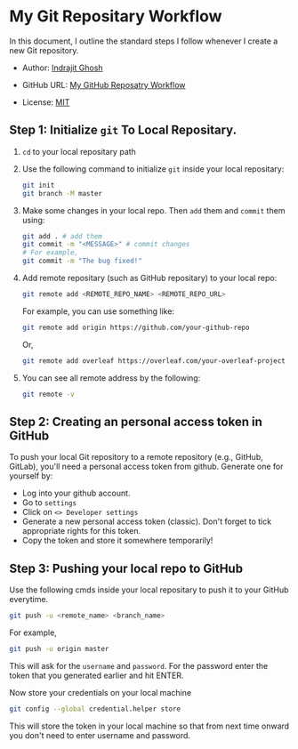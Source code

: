 # My Git Repositary Workflow

In this document, I outline the standard steps I follow whenever I create a new Git repository.

- Author: [Indrajit Ghosh](https://github.com/indrajit912)

- GitHub URL: [My GitHub Reposatry Workflow](https://github.com/indrajit912/HowTo/blob/master/guides/github_workflow.md)

- License: [MIT](../LICENSE)

## Step 1: Initialize `git` To Local Repositary.
1. `cd` to your local repositary path
2. Use the following command to initialize `git` inside your local repositary:
    ```bash
    git init
    git branch -M master
    ```
3. Make some changes in your local repo. Then `add` them and `commit` them using:
    ```bash
    git add . # add them
    git commit -m "<MESSAGE>" # commit changes
    # For example,
    git commit -m "The bug fixed!"
    ```

4. Add remote repositary (such as GitHub repositary) to your local repo:
    ```bash
    git remote add <REMOTE_REPO_NAME> <REMOTE_REPO_URL>
    ```
    For example, you can use something like:
    ```bash
    git remote add origin https://github.com/your-github-repo
    ```
    Or, 
    ```bash
    git remote add overleaf https://overleaf.com/your-overleaf-project
    ```
5. You can see all remote address by the following:
    ```bash
    git remote -v
    ```

## Step 2: Creating an personal access token in GitHub

To push your local Git repository to a remote repository (e.g., GitHub, GitLab), you'll need a personal access token from github. Generate one for yourself by:

- Log into your github account.
- Go to `settings`
- Click on `<> Developer settings`
- Generate a new personal access token (classic). Don't forget to tick appropriate rights for this token.
- Copy the token and store it somewhere temporarily!

## Step 3: Pushing your local repo to GitHub

Use the following cmds inside your local repositary to push it to your GitHub everytime.
```bash
git push -u <remote_name> <branch_name>
```
For example,
```bash
git push -u origin master
```
This will ask for the `username` and `password`. For the password enter the token that you generated earlier and hit ENTER.

Now store your credentials on your local machine
```bash
git config --global credential.helper store
```

This will store the token in your local machine so that from next time onward you don't need to enter username and password.


